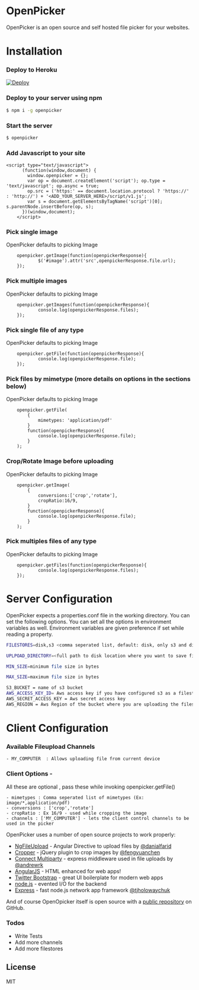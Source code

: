 # OpenPicker

OpenPicker is an open source and self hosted file picker for your websites. 


# Installation
### Deploy to Heroku
[![Deploy](https://www.herokucdn.com/deploy/button.svg)](https://heroku.com/deploy?template=https://github.com/gauravtiwari5050/OpenPickerHeroku)

### Deploy to your server using npm
```sh
$ npm i -g openpicker
```
### Start the server
```sh
$ openpicker
```
### Add Javascript to your site
```code
<script type="text/javascript">
      (function(window,document) {
        window.openpicker = {};
        var op = document.createElement('script'); op.type = 'text/javascript'; op.async = true;
        op.src = ('https:' == document.location.protocol ? 'https://' : 'http://') + '<ADD_YOUR_SERVER_HERE>/script/v1.js';
        var s = document.getElementsByTagName('script')[0]; s.parentNode.insertBefore(op, s);
      })(window,document);
    </script>  
```
### Pick single image
OpenPicker defaults to picking Image
```code
    openpicker.getImage(function(openpickerResponse){
            $('#image').attr('src',openpickerResponse.file.url);
    });
```
### Pick multiple images
OpenPicker defaults to picking Image
```code
    openpicker.getImages(function(openpickerResponse){
            console.log(openpickerResponse.files);
    });
```
### Pick single file of any type
OpenPicker defaults to picking Image
```code
    openpicker.getFile(function(openpickerResponse){
            console.log(openpickerResponse.file);
    });
```
### Pick files by mimetype (more details on options in the sections below)
OpenPicker defaults to picking Image
```code
    openpicker.getFile(
        {
            mimetypes: 'application/pdf'
        }
        function(openpickerResponse){
            console.log(openpickerResponse.file);
        }
    );
```
### Crop/Rotate Image before uploading
OpenPicker defaults to picking Image
```code
    openpicker.getImage(
        {
            conversions:['crop','rotate'],
            cropRatio:16/9,
        }
        function(openpickerResponse){
            console.log(openpickerResponse.file);
        }
    );
```

### Pick multiples files of any type
OpenPicker defaults to picking Image
```code
    openpicker.getFiles(function(openpickerResponse){
            console.log(openpickerResponse.files);
    });
```
# Server Configuration
OpenPicker expects a properties.conf file in the working directory. You can set the following options. You can set all the options in environment variables as well. Environment variables are given preference if set while reading a property.
```sh
FILESTORES=disk,s3 <comma seperated list, default: disk, only s3 and disk are supported as of now>

UPLPOAD_DIRECTORY=<full path to disk location where you want to save files, default is ./uploads>

MIN_SIZE=minimum file size in bytes

MAX_SIZE=maximum file size in bytes

S3_BUCKET = name of s3 bucket
AWS_ACCESS_KEY_ID= Aws access key if you have configured s3 as a filestore
AWS_SECRET_ACCESS_KEY = Aws secret access key
AWS_REGION = Aws Region of the bucket where you are uploading the files

```
# Client Configuration
### Available Fileupload Channels
    - MY_COMPUTER  : Allows uploading file from current device
### Client Options - 
All these are optional , pass these while invoking openpicker.getFile()

    - mimetypes : Comma seperated list of mimetypes (Ex: image/*,application/pdf)
    - conversions : ['crop','rotate'] 
    - cropRatio : Ex 16/9 - used while cropping the image
    - channels : ['MY_COMPUTER'] - lets the client control channels to be used in the picker

OpenPicker uses a number of open source projects to work properly:
* [NgFileUpload] - Angular Directive to upload files by [@danialfarid]
* [Cropper] - jQuery plugin to crop images by [@fengyuanchen]
* [Connect Multiparty] - express middleware used in file uploads by [@andrewrk]
* [AngularJS] - HTML enhanced for web apps!
* [Twitter Bootstrap] - great UI boilerplate for modern web apps
* [node.js] - evented I/O for the backend
* [Express] - fast node.js network app framework [@tjholowaychuk]

And of course OpenOpicker itself is open source with a [public repository][openpicker]
 on GitHub.

### Todos

 - Write Tests
 - Add more channels
 - Add more filestores

License
----

MIT



   [NgFileUpload]: <https://github.com/danialfarid/ng-file-upload>
   [@danialfarid]: <https://github.com/danialfarid>
   [openpicker]: <https://github.com/gauravtiwari5050/OpenPicker>
   [Cropper]: <https://github.com/fengyuanchen/cropper>
   [@fengyuanchen]: <https://github.com/fengyuanchen>
   [@thomasfuchs]: <http://twitter.com/thomasfuchs>
   [Connect Multiparty]: <https://github.com/andrewrk/connect-multiparty>
   [node.js]: <http://nodejs.org>
   [Twitter Bootstrap]: <http://twitter.github.com/bootstrap/>
   [@tjholowaychuk]: <http://twitter.com/tjholowaychuk>
   [express]: <http://expressjs.com>
   [AngularJS]: <http://angularjs.org>
   [@andrewrk]: <https://github.com/andrewrk>


